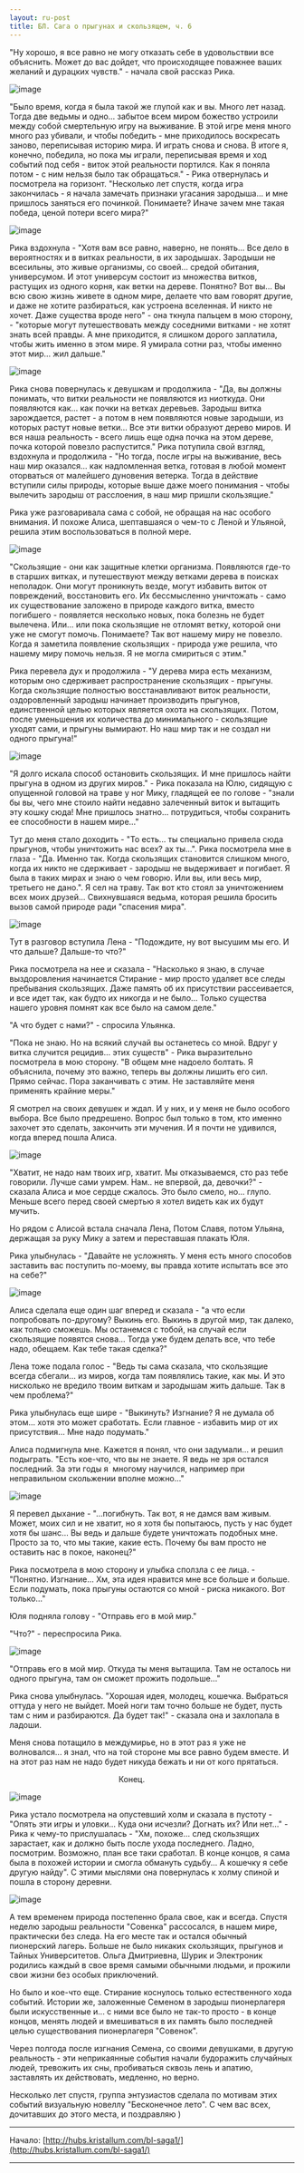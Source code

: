 ```yaml
---
layout: ru-post
title: БЛ. Сага о прыгунах и скользящем, ч. 6
---
```


"Ну хорошо, я все равно не могу отказать себе в удовольствии все объяснить. Может до вас дойдет, что происходящее поважнее ваших желаний и дурацких чувств." - начала свой рассказ Рика.

![image](https://36.media.tumblr.com/c6408e3807c07241ee63ada4bc6538e0/tumblr_inline_nm9c77Udq21qhiweh_540.jpg)

"Было время, когда я была такой же глупой как и вы. Много лет назад. Тогда две ведьмы и одно... забытое всем миром божество устроили между собой смертельную игру на выживание. В этой игре меня много много раз убивали, и чтобы победить - мне приходилось воскресать заново, переписывая историю мира. И играть снова и снова. В итоге я, конечно, победила, но пока мы играли, переписывая время и ход событий под себя - виток этой реальности портился. Как я поняла потом - с ним нельзя было так обращаться." - Рика отвернулась и посмотрела на горизонт. "Несколько лет спустя, когда игра закончилась - я начала замечать признаки угасания зародыша... и мне пришлось заняться его починкой. Понимаете? Иначе зачем мне такая победа, ценой потери всего мира?"

![image](https://36.media.tumblr.com/13e76cf5c09138eca3e470b5be0fb875/tumblr_inline_nm9cedacx91qhiweh_540.jpg)

Рика вздохнула - "Хотя вам все равно, наверно, не понять... Все дело в вероятностях и в витках реальности, в их зародышах. Зародыши не всесильны, это живые организмы, со своей... средой обитания, универсумом. И этот универсум состоит из множества витков, растущих из одного корня, как ветки на дереве. Понятно? Вот вы... Вы всю свою жизнь живете в одном мире, делаете что вам говорят другие, и даже не хотите разбираться, как устроена вселенная. И никто не хочет. Даже существа вроде него" - она ткнула пальцем в мою сторону, - "которые могут путешествовать между соседними витками - не хотят знать всей правды. А мне приходится, я слишком дорого заплатила, чтобы жить именно в этом мире. Я умирала сотни раз, чтобы именно этот мир... жил дальше."

![image](https://40.media.tumblr.com/956f04571f03026c67f95361e3badad4/tumblr_inline_nm9cc91ttE1qhiweh_540.jpg)

Рика снова повернулась к девушкам и продолжила - "Да, вы должны понимать, что витки реальности не появляются из ниоткуда. Они появляются как... как почки на ветках деревьев. Зародыш витка зарождается, растет - а потом в нем появляются новые зародыши, из которых растут новые ветки... Все эти витки образуют дерево миров. И вся наша реальность - всего лишь еще одна почка на этом дереве, почка которой повезло распустится." Рика потупила свой взгляд, вздохнула и продолжила - "Но тогда, после игры на выживание, весь наш мир оказался... как надломленная ветка, готовая в любой момент оторваться от малейшего дуновения ветерка. Тогда в действие вступили силы природы, которые выше даже моего понимания - чтобы вылечить зародыш от расслоения, в наш мир пришли скользящие."

Рика уже разговаривала сама с собой, не обращая на нас особого внимания. И похоже Алиса, шептавшаяся о чем-то с Леной и Ульяной, решила этим воспользоваться в полной мере.

![image](https://40.media.tumblr.com/b85baf5d2b6a38dfa3ba6eb9bc0ef202/tumblr_inline_nm9chesThA1qhiweh_540.jpg)

"Скользящие - они как защитные клетки организма. Появляются где-то в старших витках, и путешествуют между ветками дерева в поисках неполадок. Они могут проникнуть везде, могут избавить виток от повреждений, восстановить его. Их бессмысленно уничтожать - само их существование заложено в природе каждого витка, вместо погибшего - появляется несколько новых, пока болезнь не будет вылечена. Или... или пока скользящие не отломят ветку, которой они уже не смогут помочь. Понимаете? Так вот нашему миру не повезло. Когда я заметила появление скользящих - природа уже решила, что нашему миру помочь нельзя. Я не могла смириться с этим."

Рика перевела дух и продолжила - "У дерева мира есть механизм, которым оно сдерживает распространение скользящих - прыгуны. Когда скользящие полностью восстанавливают виток реальности, оздоровленный зародыш начинает производить прыгунов, единственной целью которых является охота на скользящих. Потом, после уменьшения их количества до минимального - скользящие уходят сами, и прыгуны вымирают. Но наш мир так и не создал ни одного прыгуна!"

![image](https://41.media.tumblr.com/8124282185ede79fde9b819e94abb30c/tumblr_inline_nm9curthde1qhiweh_540.jpg)

"Я долго искала способ остановить скользящих. И мне пришлось найти прыгуна в одном из других миров." - Рика показала на Юлю, сидящую с опущенной головой на траве у ног Мику, гладящей ее по голове - "знали бы вы, чего мне стоило найти недавно залеченный виток и вытащить эту кошку сюда! Мне пришлось знатно... потрудиться, чтобы сохранить ее способности в нашем мире..."

Тут до меня стало доходить - "То есть... ты специально привела сюда прыгунов, чтобы уничтожить нас всех? ах ты...". Рика посмотрела мне в глаза - "Да. Именно так. Когда скользящих становится слишком много, когда их никто не сдерживает - зародыш не выдерживает и погибает. Я была в таких мирах и знаю о чем говорю. Или вы, или весь мир, третьего не дано.". Я сел на траву. Так вот кто стоял за уничтожением всех моих друзей... Свихнувшаяся ведьма, которая решила бросить вызов самой природе ради "спасения мира".

![image](https://40.media.tumblr.com/919ab691a83a93e3ef713627ba6ce745/tumblr_inline_nm9cx1V6zB1qhiweh_540.jpg)

Тут в разговор вступила Лена - "Подождите, ну вот высушим мы его. И что дальше? Дальше-то что?"

Рика посмотрела на нее и сказала - "Насколько я знаю, в случае выздоровления начинается Стирание - мир просто удаляет все следы пребывания скользящих. Даже память об их присутствии рассеивается, и все идет так, как будто их никогда и не было... Только существа нашего уровня помнят как все было на самом деле."

"А что будет с нами?" - спросила Ульянка.

"Пока не знаю. Но на всякий случай вы останетесь со мной. Вдруг у витка случится рецидив... этих существ" - Рика выразительно посмотрела в мою сторону. "В общем мне надоело болтать. Я объяснила, почему это важно, теперь вы должны лишить его сил. Прямо сейчас. Пора заканчивать с этим. Не заставляйте меня применять крайние меры."

Я смотрел на своих девушек и ждал. И у них, и у меня не было особого выбора. Все было предрешено. Вопрос был только в том, кто именно захочет это сделать, закончить эти мучения. И я почти не удивился, когда вперед пошла Алиса.

![image](https://41.media.tumblr.com/ca008cb652e0a6194fa9ca1d5cec75dc/tumblr_inline_nm9cyq0Ovb1qhiweh_540.jpg)

"Хватит, не надо нам твоих игр, хватит. Мы отказываемся, сто раз тебе говорили. Лучше сами умрем. Нам.. не впервой, да, девочки?" - сказала Алиса и мое сердце сжалось. Это было смело, но... глупо. Меньше всего перед своей смертью я хотел видеть как их будут мучить.

Но рядом с Алисой встала сначала Лена, Потом Славя, потом Ульяна, держащая за руку Мику а затем и переставшая плакать Юля.

Рика улыбнулась - "Давайте не усложнять. У меня есть много способов заставить вас поступить по-моему, вы правда хотите испытать все это на себе?"

![image](https://40.media.tumblr.com/c5a251dc77d84fe10cfbe1dd813f80f9/tumblr_inline_nm9d2p8wiN1qhiweh_540.jpg)

Алиса сделала еще один шаг вперед и сказала - "а что если попробовать по-другому? Выкинь его. Выкинь в другой мир, так далеко, как только сможешь. Мы останемся с тобой, на случай если скользящие появятся снова... Тогда уже будем делать все, что тебе надо, обещаем. Как тебе такая сделка?"

Лена тоже подала голос - "Ведь ты сама сказала, что скользящие всегда сбегали... из миров, когда там появлялись такие, как мы. И это нисколько не вредило твоим виткам и зародышам жить дальше. Так в чем проблема?"

Рика улыбнулась еще шире - "Выкинуть? Изгнание? Я не думала об этом... хотя это может сработать. Если главное - избавить мир от их присутствия... Мне надо подумать."

Алиса подмигнула мне. Кажется я понял, что они задумали... и решил подыграть. "Есть кое-что, что вы не знаете. Я ведь не зря остался последний. За эти годы я &nbsp;многому научился, например при неправильном скольжении вполне можно..."

![image](https://41.media.tumblr.com/b3194bd28bd2325b8a5a587bd0d3d923/tumblr_inline_nm9d5oTFed1qhiweh_540.jpg)

Я перевел дыхание - "...погибнуть. Так вот, я не дамся вам живым. Может, моих сил и не хватит, но я хотя бы попытаюсь, пусть у нас будет хотя бы шанс... Вы ведь и дальше будете уничтожать подобных мне. Просто за то, что мы такие, какие есть. Почему бы вам просто не оставить нас в покое, наконец?"

Рика посмотрела в мою сторону и улыбка сползла с ее лица. - "Понятно. Изгнание... Хм, эта идея нравится мне все больше и больше. Если подумать, пока прыгуны остаются со мной - риска никакого. Вот только..."

Юля подняла голову - "Отправь его в мой мир."

"Что?" - переспросила Рика.

![image](https://36.media.tumblr.com/e52680f281199d096bfbbb0eced013c8/tumblr_inline_nm9d69UrJm1qhiweh_540.jpg)

"Отправь его в мой мир. Откуда ты меня вытащила. Там не осталось ни одного прыгуна, там он сможет прожить подольше..."

Рика снова улыбнулась. "Хорошая идея, молодец, кошечка. Выбраться оттуда у него не выйдет. Моей ноги там точно больше не будет, пусть там с ним и разбираются. Да будет так!" - сказала она и захлопала в ладоши.

Меня снова потащило в междумирье, но в этот раз я уже не волновался... я знал, что на той стороне мы все равно будем вместе. И на этот раз нам не надо будет никуда бежать и ни от кого прятаться.

&nbsp;&nbsp;&nbsp;&nbsp;&nbsp;&nbsp;&nbsp;&nbsp;&nbsp;&nbsp;&nbsp;&nbsp;&nbsp;&nbsp;&nbsp;&nbsp;&nbsp;&nbsp;&nbsp;&nbsp;&nbsp;&nbsp;&nbsp;&nbsp;&nbsp;&nbsp;&nbsp;&nbsp;&nbsp;&nbsp;&nbsp;&nbsp;&nbsp;&nbsp;&nbsp;&nbsp;&nbsp;&nbsp;&nbsp;&nbsp;&nbsp;&nbsp;&nbsp;&nbsp;&nbsp;&nbsp;&nbsp;&nbsp; Конец.

![image](https://41.media.tumblr.com/7a51ef11dd76207517b6f5501e919b16/tumblr_inline_nm9d8ztxcw1qhiweh_540.jpg)

Рика устало посмотрела на опустевший холм и сказала в пустоту - "Опять эти игры и уловки... Куда они исчезли? Догнать их? Или нет..." - Рика к чему-то прислушалась - "Хм, похоже... след скользящих зарастает, как и должно быть после ухода последнего. Ладно, посмотрим. Возможно, план все таки сработал. В конце концов, я сама была в похожей истории и смогла обмануть судьбу... А кошечку я себе другую найду". С этими мыслями она повернулась к холму спиной и пошла в сторону деревни.

![image](https://40.media.tumblr.com/031e95bbc8b128a8362e292ad47fc790/tumblr_inline_nm9dd58vQ01qhiweh_540.jpg)

А тем временем природа постепенно брала свое, как и всегда. Спустя неделю зародыш реальности "Совенка" рассосался, в нашем мире, практически без следа. На его месте так и остался обычный пионерский лагерь. Больше не было никаких скользящих, прыгунов и Тайных Университетов. Ольга Дмитриевна, Шурик и Электроник родились каждый в свое время самыми обычными людьми, и прожили свои жизни без особых приключений.

Но было и кое-что еще. Стирание коснулось только естественного хода событий. Истории же, заложенные Семеном в зародыш пионерлагеря были искусственные и... с ними все было не так-то просто - в конце концов, менять людей и вмешиваться в их память было последней целью существования пионерлагеря "Совенок".

Через&nbsp;полгода после изгнания Семена, со своими девушками, в другую реальность - эти неприкаянные события начали будоражить случайных людей, тревожить их сны, пробиваться сквозь лень и апатию, заставлять их действовать, медленно, но верно.

Несколько лет спустя, группа энтузиастов сделала по мотивам этих событий визуальную новеллу "Бесконечное лето". С чем вас всех, дочитавших до этого места, и поздравляю )

* * *

Начало: [http://hubs.kristallum.com/bl-saga1/](http://hubs.kristallum.com/bl-saga1/)

* * *
